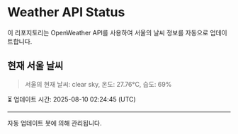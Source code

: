 
# Weather API Status

이 리포지토리는 OpenWeather API를 사용하여 서울의 날씨 정보를 자동으로 업데이트합니다.

## 현재 서울 날씨
> 서울의 현재 날씨: clear sky, 온도: 27.76°C, 습도: 69%

⏳ 업데이트 시간: 2025-08-10 02:24:45 (UTC)

---
자동 업데이트 봇에 의해 관리됩니다.
